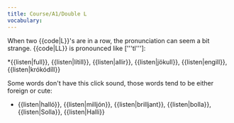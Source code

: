 ```yaml
---
title: Course/A1/Double L
vocabulary:
---
```


When two {{code|L}}'s are in a row, the pronunciation can seem a bit strange. {{code|LL}} is pronounced like ['''tl''']:

*{{listen|full}}, {{listen|lítill}}, {{listen|allir}}, {{listen|jökull}}, {{listen|engill}}, {{listen|krókódíll}}

Some words don't have this click sound, those words tend to be either foreign or cute:

* {{listen|halló}}, {{listen|milljón}}, {{listen|brilljant}}, {{listen|bolla}}, {{listen|Solla}}, {{listen|Halli}}